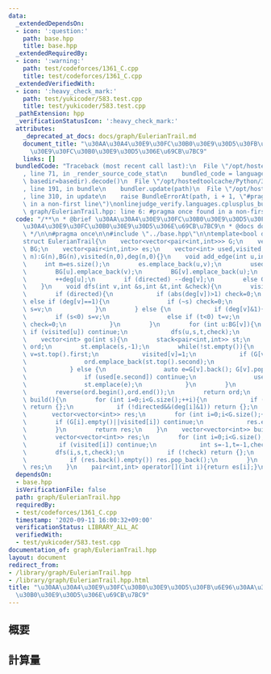 ```yaml
---
data:
  _extendedDependsOn:
  - icon: ':question:'
    path: base.hpp
    title: base.hpp
  _extendedRequiredBy:
  - icon: ':warning:'
    path: test/codeforces/1361_C.cpp
    title: test/codeforces/1361_C.cpp
  _extendedVerifiedWith:
  - icon: ':heavy_check_mark:'
    path: test/yukicoder/583.test.cpp
    title: test/yukicoder/583.test.cpp
  _pathExtension: hpp
  _verificationStatusIcon: ':heavy_check_mark:'
  attributes:
    _deprecated_at_docs: docs/graph/EulerianTrail.md
    document_title: "\u30AA\u30A4\u30E9\u30FC\u30B0\u30E9\u30D5\u30FB\u6E96\u30AA\u30A4\
      \u30E9\u30FC\u30B0\u30E9\u30D5\u306E\u69CB\u7BC9"
    links: []
  bundledCode: "Traceback (most recent call last):\n  File \"/opt/hostedtoolcache/Python/3.8.5/x64/lib/python3.8/site-packages/onlinejudge_verify/documentation/build.py\"\
    , line 71, in _render_source_code_stat\n    bundled_code = language.bundle(stat.path,\
    \ basedir=basedir).decode()\n  File \"/opt/hostedtoolcache/Python/3.8.5/x64/lib/python3.8/site-packages/onlinejudge_verify/languages/cplusplus.py\"\
    , line 191, in bundle\n    bundler.update(path)\n  File \"/opt/hostedtoolcache/Python/3.8.5/x64/lib/python3.8/site-packages/onlinejudge_verify/languages/cplusplus_bundle.py\"\
    , line 310, in update\n    raise BundleErrorAt(path, i + 1, \"#pragma once found\
    \ in a non-first line\")\nonlinejudge_verify.languages.cplusplus_bundle.BundleErrorAt:\
    \ graph/EulerianTrail.hpp: line 6: #pragma once found in a non-first line\n"
  code: "/**\n * @brief \u30AA\u30A4\u30E9\u30FC\u30B0\u30E9\u30D5\u30FB\u6E96\u30AA\
    \u30A4\u30E9\u30FC\u30B0\u30E9\u30D5\u306E\u69CB\u7BC9\n * @docs docs/graph/EulerianTrail.md\n\
    \ */\n\n#pragma once\n\n#include \"../base.hpp\"\n\ntemplate<bool directed>\n\
    struct EulerianTrail{\n    vector<vector<pair<int,int>>> G;\n    vector<vector<int>>\
    \ BG;\n    vector<pair<int,int>> es;\n    vector<int> used,visited,deg;\n    EulerianTrail(int\
    \ n):G(n),BG(n),visited(n,0),deg(n,0){}\n    void add_edge(int u,int v){\n   \
    \     int m=es.size();\n        es.emplace_back(u,v);\n        used.emplace_back(0);\n\
    \        BG[u].emplace_back(v);\n        BG[v].emplace_back(u);\n        G[u].emplace_back(v,m);\n\
    \        ++deg[u];\n        if (directed) --deg[v];\n        else G[v].emplace_back(u,m),++deg[v];\n\
    \    }\n    void dfs(int v,int &s,int &t,int &check){\n        visited[v]=1;\n\
    \        if (directed){\n            if (abs(deg[v])>1) check=0;\n           \
    \ else if (deg[v]==1){\n                if (~s) check=0;\n                else\
    \ s=v;\n            }\n        } else {\n            if (deg[v]&1){\n        \
    \        if (s<0) s=v;\n                else if (t<0) t=v;\n                else\
    \ check=0;\n            }\n        }\n        for (int u:BG[v]){\n           \
    \ if (visited[u]) continue;\n            dfs(u,s,t,check);\n        }\n    }\n\
    \    vector<int> go(int s){\n        stack<pair<int,int>> st;\n        vector<int>\
    \ ord;\n        st.emplace(s,-1);\n        while(!st.empty()){\n            int\
    \ v=st.top().first;\n            visited[v]=1;\n            if (G[v].empty()){\n\
    \                ord.emplace_back(st.top().second);\n                st.pop();\n\
    \            } else {\n                auto e=G[v].back(); G[v].pop_back();\n\
    \                if (used[e.second]) continue;\n                used[e.second]=1;\n\
    \                st.emplace(e);\n            }\n        }\n        ord.pop_back();\n\
    \        reverse(ord.begin(),ord.end());\n        return ord;\n    }\n    vector<vector<int>>\
    \ build(){\n        for (int i=0;i<G.size();++i){\n            if (directed&&deg[i]!=0)\
    \ return {};\n            if (!directed&&(deg[i]&1)) return {};\n        }\n \
    \       vector<vector<int>> res;\n        for (int i=0;i<G.size();++i){\n    \
    \        if (G[i].empty()||visited[i]) continue;\n            res.emplace_back(go(i));\n\
    \        }\n        return res;\n    }\n    vector<vector<int>> build_semi(){\n\
    \        vector<vector<int>> res;\n        for (int i=0;i<G.size();++i){\n   \
    \         if (visited[i]) continue;\n            int s=-1,t=-1,check=1;\n    \
    \        dfs(i,s,t,check);\n            if (!check) return {};\n            res.emplace_back(go(~s?s:i));\n\
    \            if (res.back().empty()) res.pop_back();\n        }\n        return\
    \ res;\n    }\n    pair<int,int> operator[](int i){return es[i];}\n};"
  dependsOn:
  - base.hpp
  isVerificationFile: false
  path: graph/EulerianTrail.hpp
  requiredBy:
  - test/codeforces/1361_C.cpp
  timestamp: '2020-09-11 16:00:32+09:00'
  verificationStatus: LIBRARY_ALL_AC
  verifiedWith:
  - test/yukicoder/583.test.cpp
documentation_of: graph/EulerianTrail.hpp
layout: document
redirect_from:
- /library/graph/EulerianTrail.hpp
- /library/graph/EulerianTrail.hpp.html
title: "\u30AA\u30A4\u30E9\u30FC\u30B0\u30E9\u30D5\u30FB\u6E96\u30AA\u30A4\u30E9\u30FC\
  \u30B0\u30E9\u30D5\u306E\u69CB\u7BC9"
---
```

## 概要

## 計算量